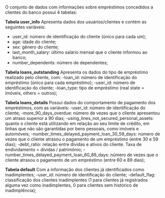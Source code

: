 O conjunto de dados com informações sobre empréstimos concedidos a clientes do banco possui 4 tabelas: 

**Tabela user_info**
Apresenta dados dos usuários/clientes e contém as seguintes variáveis:
- user_id: número de identificação do cliente (único para cada um);
- age: idade do cliente;
- sex: gênero do cliente;
- last_month_salary: último salário mensal que o cliente informou ao banco;
- number_dependents: número de dependentes;

**Tabela loans_outstanding**
Apresenta os dados do tipo de empréstimo realizado pelo cliente, com:
-loan_id: número de identificação do empréstimo (único para cada empréstimo);
-user_id: número de identificação do cliente;
-loan_type: tipo de empréstimo (real state = imóveis, others = outros);

**Tabela loans_details**
Possui dados do comportamento de pagamento dos empréstimos, com as variáveis:
-user_id: número de identificação do cliente;
-more_90_days_overdue: número de vezes que o cliente apresentou um atraso superior a 90 dias;
-using_lines_not_secured_personal_assets: quanto o cliente está utilizando em relação ao seu limite de crédito, em linhas que não são garantidas por bens pessoais, como imóveis e automóveis;
-number_times_delayed_payment_loan_30_59_days: número de vezes que o cliente atrasou o pagamento de um empréstimo (entre 30 e 59 dias);
-debt_ratio: relação entre dívidas e ativos do cliente. Taxa de endividamento = dívidas / patrimônio;
-number_times_delayed_payment_loan_60_89_days: número de vezes que o cliente atrasou o pagamento de um empréstimo (entre 60 e 89 dias);

**Tabela default**
Com a informação dos clientes já identificados como inadimplentes;
-user_id: número de identificação do cliente;
-default_flag: classificação dos clientes inadimplentes (1 para clientes já registrados alguma vez como inadimplentes, 0 para clientes sem histórico de inadimplência);
